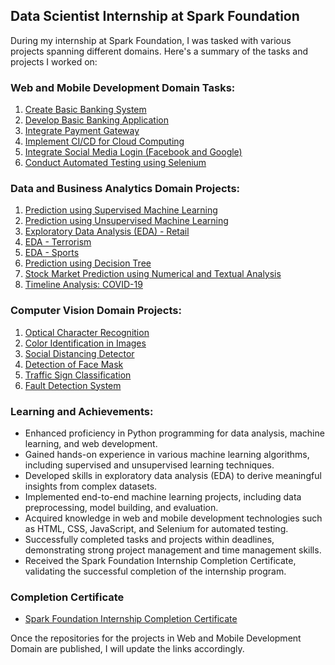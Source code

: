 ## Data Scientist Internship at Spark Foundation

During my internship at Spark Foundation, I was tasked with various projects spanning different domains. Here's a summary of the tasks and projects I worked on:

### Web and Mobile Development Domain Tasks:
1. [Create Basic Banking System]()
2. [Develop Basic Banking Application]()
3. [Integrate Payment Gateway]()
4. [Implement CI/CD for Cloud Computing]()
5. [Integrate Social Media Login (Facebook and Google)]()
6. [Conduct Automated Testing using Selenium]()

### Data and Business Analytics Domain Projects:
1. [Prediction using Supervised Machine Learning]()
2. [Prediction using Unsupervised Machine Learning]()
3. [Exploratory Data Analysis (EDA) - Retail]()
4. [EDA - Terrorism]()
5. [EDA - Sports]()
6. [Prediction using Decision Tree]()
7. [Stock Market Prediction using Numerical and Textual Analysis]()
8. [Timeline Analysis: COVID-19]()

### Computer Vision Domain Projects:
1. [Optical Character Recognition]()
2. [Color Identification in Images]()
3. [Social Distancing Detector]()
4. [Detection of Face Mask]()
5. [Traffic Sign Classification]()
6. [Fault Detection System]()

### Learning and Achievements:
- Enhanced proficiency in Python programming for data analysis, machine learning, and web development.
- Gained hands-on experience in various machine learning algorithms, including supervised and unsupervised learning techniques.
- Developed skills in exploratory data analysis (EDA) to derive meaningful insights from complex datasets.
- Implemented end-to-end machine learning projects, including data preprocessing, model building, and evaluation.
- Acquired knowledge in web and mobile development technologies such as HTML, CSS, JavaScript, and Selenium for automated testing.
- Successfully completed tasks and projects within deadlines, demonstrating strong project management and time management skills.
- Received the Spark Foundation Internship Completion Certificate, validating the successful completion of the internship program.

### Completion Certificate
- [Spark Foundation Internship Completion Certificate](https://github.com/ukishore33/Certifications/blob/main/Internship/Spark%20Foundation/certificates/Spark%20Foundation%20Internship%20Completion%20Certificate.png)

Once the repositories for the projects in Web and Mobile Development Domain are published, I will update the links accordingly.

